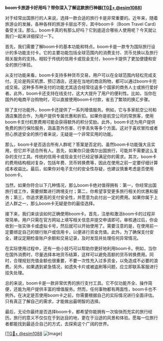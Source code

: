 **boom卡旅游卡好用吗？带你深入了解这款旅行神器[[TG💪+ @esim1088](https://t.me/s/esim1088)]**

对于经常出国旅行的人来说，选择一款合适的旅行卡是非常重要的。近年来，随着旅游业的发展，各种各样的旅游卡层出不穷，其中boom卡（Boom Travel Card）备受关注。那么，boom卡真的有那么好吗？它到底适合哪些人使用呢？今天就让我们一起来详细探讨一下。

首先，我们需要了解boom卡的基本功能和特点。boom卡是一款专为国际旅行设计的多功能支付卡。它的主要功能包括全球范围内的消费支付、货币兑换以及旅行相关服务的支持。相较于传统的信用卡或现金支付，boom卡提供了更加便捷和安全的旅行体验。

从支付功能来看，boom卡支持多种货币交易，用户可以在全球范围内轻松完成支付。无论是购买机票、预订酒店，还是在当地的商店购物，都可以通过boom卡完成交易。这种多币种支付的功能尤其适合经常往返多个国家的商务人士或旅行爱好者。此外，boom卡还支持在线支付，这大大提升了用户的便利性。比如，当你在国外的电商平台购物时，可以直接使用boom卡付款，省去了繁琐的换汇步骤。

除了支付功能外，boom卡还提供了一系列增值服务。例如，它与多家航空公司和酒店集团合作，为用户提供专属优惠和折扣。如果你是航空公司的常旅客，使用boom卡支付机票费用可能会获得额外的积分奖励。此外，boom卡还为用户提供免费的旅行保险服务，涵盖意外伤害、行李丢失等多个方面。这对于喜欢冒险或者担心旅途安全的旅行者来说，无疑是一个非常实用的功能。

那么，boom卡是否适合所有人群呢？答案是否定的。虽然boom卡功能强大且实用，但它并不适合所有人。首先，如果你只是偶尔出国旅行，可能并不需要这么复杂的支付工具。传统的信用卡或现金支付已经足够满足你的需求。其次，boom卡的费用结构相对复杂，包括年费、货币转换费等，因此在使用之前一定要仔细计算成本收益比。最后，如果你对电子支付的安全性存疑，也建议慎重考虑是否使用boom卡。

当然，如果你符合以下几种情况，那么boom卡绝对值得拥有：第一，你经常出国旅行或工作，需要频繁进行跨境支付；第二，你希望享受更多旅行相关的优惠和服务；第三，你追求更高的支付安全性，并愿意为此付出一定的费用。如果你属于上述人群之一，那么boom卡无疑是你的最佳选择。

接下来，我们来谈谈如何正确使用boom卡。首先，注册和激活boom卡的过程非常简单。用户只需在官方网站上填写相关信息并提交申请即可。审核通过后，你会收到一张实体卡或虚拟卡号，然后就可以开始使用了。需要注意的是，在使用前一定要绑定自己的银行账户或信用卡，以便进行资金充值。此外，为了确保支付安全，建议定期检查账户余额和交易记录，及时发现并处理任何异常情况。

在实际使用过程中，还有一些小技巧可以帮助你更好地利用boom卡。例如，当你在国外消费时，尽量选择本地货币结算，这样可以避免高额的货币转换费用。同时，合理规划充值金额也很重要，不要一次性充入过多资金，以免造成不必要的浪费。另外，如果遇到紧急情况，如遗失卡片或被盗刷等问题，应立即联系客服进行挂失处理。

总的来说，boom卡是一款非常优秀的旅行支付工具。它不仅功能齐全、操作简便，还能为用户提供丰富的增值服务。然而，任何事物都有两面性，boom卡也不例外。在决定是否使用boom卡之前，你需要根据自己的实际情况进行全面评估。只有真正了解自己的需求，才能做出最明智的选择。

最后，无论你最终是否选择boom卡，都希望你能拥有一次愉快而充实的旅行经历。旅行的意义不仅仅在于到达目的地，更在于沿途的风景和体验。愿每一位旅行者都能找到最适合自己的方式，去探索这个广阔的世界。

[[TG💪+ @esim1088](https://t.me/s/esim1088) ![Image](https://i.postimg.cc/4NQfJmqS/Snipaste-2025-05-13-00-14-12.png)]